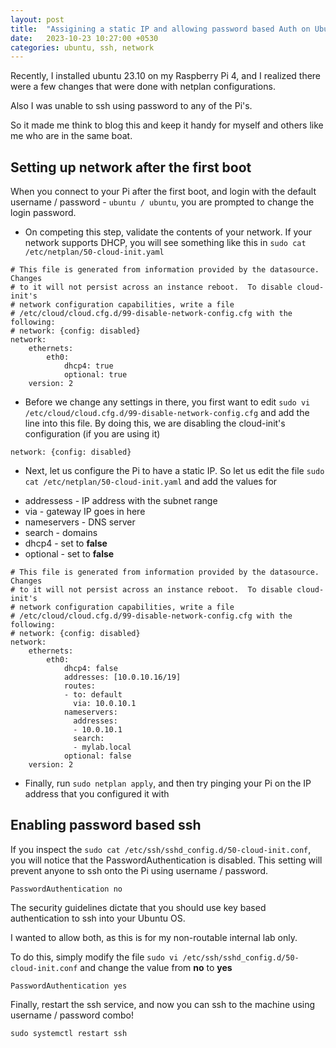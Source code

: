 ```yaml
---
layout: post
title:  "Assigining a static IP and allowing password based Auth on Ubuntu 23.10"
date:   2023-10-23 10:27:00 +0530
categories: ubuntu, ssh, network
---
```


Recently, I installed ubuntu 23.10 on my Raspberry Pi 4, and I realized there were a few changes that were done with netplan configurations. 

Also I was unable to ssh using password to any of the Pi's.

So it made me think to blog this and keep it handy for myself and others like me who are in the same boat.

## Setting up network after the first boot

When you connect to your Pi after the first boot, and login with the default username / password - `ubuntu / ubuntu`, you are prompted to change the login password.

* On competing this step, validate the contents of your network. If your network supports DHCP, you will see something like this in `sudo cat /etc/netplan/50-cloud-init.yaml`

```
# This file is generated from information provided by the datasource.  Changes
# to it will not persist across an instance reboot.  To disable cloud-init's
# network configuration capabilities, write a file
# /etc/cloud/cloud.cfg.d/99-disable-network-config.cfg with the following:
# network: {config: disabled}
network:
    ethernets:
        eth0:
            dhcp4: true
            optional: true
    version: 2
```

* Before we change any settings in there, you first want to edit `sudo vi /etc/cloud/cloud.cfg.d/99-disable-network-config.cfg` and add the line into this file. By doing this, we are disabling the cloud-init's configuration (if you are using it)

```
network: {config: disabled}
```

* Next, let us configure the Pi to have a static IP. So let us edit the file `sudo cat /etc/netplan/50-cloud-init.yaml` and add the values for
- addressess - IP address with the subnet range
- via - gateway IP goes in here
- nameservers - DNS server
- search - domains
- dhcp4 - set to **false**
- optional - set to **false**

```
# This file is generated from information provided by the datasource.  Changes
# to it will not persist across an instance reboot.  To disable cloud-init's
# network configuration capabilities, write a file
# /etc/cloud/cloud.cfg.d/99-disable-network-config.cfg with the following:
# network: {config: disabled}
network:
    ethernets:
        eth0:
            dhcp4: false
            addresses: [10.0.10.16/19]
            routes:
            - to: default
              via: 10.0.10.1
            nameservers:
              addresses:
              - 10.0.10.1
              search:
              - mylab.local
            optional: false
    version: 2
```

* Finally, run `sudo netplan apply`, and then try pinging your Pi on the IP address that you configured it with

## Enabling password based ssh

If you inspect the `sudo cat /etc/ssh/sshd_config.d/50-cloud-init.conf`, you will notice that the PasswordAuthentication is disabled. This setting will prevent anyone to ssh onto the Pi using username / password.

```
PasswordAuthentication no
```

The security guidelines dictate that you should use key based authentication to ssh into your Ubuntu OS. 

I wanted to allow both, as this is for my non-routable internal lab only.

To do this, simply modify the file `sudo vi /etc/ssh/sshd_config.d/50-cloud-init.conf` and change the value from **no** to **yes**

```
PasswordAuthentication yes
```

Finally, restart the ssh service, and now you can ssh to the machine using username / password combo!

```
sudo systemctl restart ssh
```